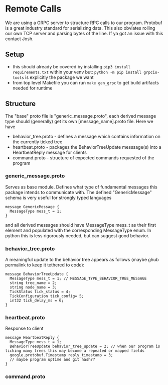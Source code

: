 # Remote Calls
We are using a GRPC server to structure RPC calls to our program.
Protobuf is a great industry standard for serializing data. This also obviates rolling our own TCP server and parsing bytes of the line. If ya got an issue with this contact Josh.

## Setup
* this should already be covered by installing `pip3 install requirements.txt` within your venv but: `python -m pip install grpcio-tools` is explicitly the package we want
* from top level Makefile you can run `make gen_grpc` to get build artifacts needed for runtime

## Structure
The "base" proto file is "generic_message.proto", each derived message type should (generally) get its own \[message_name].proto file. Here we have
* behavior_tree.proto - defines a message which contains information on the currently ticked tree
* heartbeat.proto - packages the BehaviorTreeUpdate messsage(s) into a HeartbeatReply message for clients
* command.proto - structure of expected commands requested of the program

### generic_message.proto
Serves as base module. Defines what type of fundamental messages this package intends to communicate with. 
The defined "GenericMessage" schema is very useful for strongly typed languages 
```
message GenericMessage {
  MessageType mess_t = 1;
}
```
and all derived messages should have MessageType mess_t as their first element and populated with the corresponding MessageType enum. In python this is less rigorously needed, but can suggest good behavior.

### behavior_tree.proto
A meaningful update to the behavior tree appears as follows (maybe ghub permalink to keep it tethered to code):
```
message BehaviorTreeUpdate {
  MessageType mess_t = 1; // MESSAGE_TYPE_BEHAVIOR_TREE_MESSAGE
  string tree_name = 2;
  string node_name = 3;
  TickStatus tick_status = 4;
  TickConfiguration tick_config= 5;
  int32 tick_delay_ms = 6;
}
```

### heartbeat.proto
Response to client
```
message HeartbeatReply {
  MessageType mess_t = 1;
  BehaviorTreeUpdate behavior_tree_update = 2; // when our program is ticking many trees this may become a repeated or mapped fields
  google.protobuf.Timestamp reply_timestamp = 3;
  // maybe program uptime and git hash??
}
```

### command.proto

